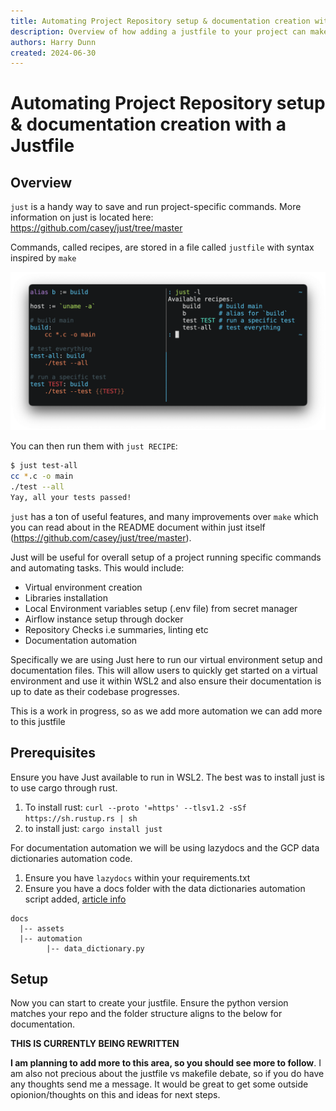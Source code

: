```yaml
---
title: Automating Project Repository setup & documentation creation with a Justfile
description: Overview of how adding a justfile to your project can make it easier for new starters to get setup and running on the project with a virtual environment and update all necessary documentation with changes to the codebase. This is achieved through the use of a justfile (similar to a makefile).
authors: Harry Dunn
created: 2024-06-30
---
```


# Automating Project Repository setup & documentation creation with a Justfile

## Overview

`just` is a handy way to save and run project-specific commands. More information on just is located here: https://github.com/casey/just/tree/master

Commands, called recipes, are stored in a file called `justfile` with syntax inspired by `make`

![screenshot](./.assets/just_overview.png)

You can then run them with `just RECIPE`:

```sh
$ just test-all
cc *.c -o main
./test --all
Yay, all your tests passed!
```

`just` has a ton of useful features, and many improvements over `make` which you can read about in the README document within just itself (https://github.com/casey/just/tree/master).

Just will be useful for overall setup of a project running specific commands and automating tasks. This would include:

* Virtual environment creation
* Libraries installation
* Local Environment variables setup (.env file) from secret manager
* Airflow instance setup through docker
* Repository Checks i.e summaries, linting etc
* Documentation automation

Specifically we are using Just here to run our virtual environment setup and documentation files. This will allow users to quickly get started on a virtual environment and use it within WSL2 and also ensure their documentation is up to date as their codebase progresses.

This is a work in progress, so as we add more automation we can add more to this justfile

## Prerequisites

Ensure you have Just available to run in WSL2. The best was to install just is to use cargo through rust.

1. To install rust: `curl --proto '=https' --tlsv1.2 -sSf https://sh.rustup.rs | sh`
2. to install just: `cargo install just`

For documentation automation we will be using lazydocs and the GCP data dictionaries automation code.

1. Ensure you have `lazydocs` within your requirements.txt
2. Ensure you have a docs folder with the data dictionaries automation script added, [article info](https://central-data-engineering-docs-dot-jlr-dl-complexity.nw.r.appspot.com/JLR%20DDPO%20Articles/Articles/Documentation%20Series/automating_data_dictionaries/) 

```
docs
  |-- assets
  |-- automation
        |-- data_dictionary.py
```

## Setup

Now you can start to create your justfile. Ensure the python version matches your repo and the folder structure aligns to the below for documentation.

**THIS IS CURRENTLY BEING REWRITTEN**

**I am planning to add more to this area, so you should see more to follow**. I am also not precious about the justfile vs makefile debate, so if you do have any thoughts send me a message. It would be great to get some outside opionion/thoughts on this and ideas for next steps.